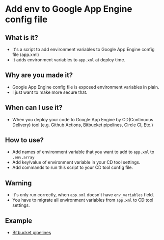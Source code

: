 # Add env to Google App Engine config file

## What is it?

- It's a script to add environment variables to Google App Engine config file (app.xml)
- It adds environment variables to `app.xml` at deploy time.

## Why are you made it?

- Google App Engine config file is exposed environment variables in plain.
- I just want to make more secure that.

## When can I use it?

- When you deploy your code to Google App Engine by CD(Continuous Delivery) tool (e.g. Github Actions, Bitbucket pipelines, Circle CI, Etc.)

## How to use?

- Add names of environment variable that you want to add to `app.xml` to `.env.array`
- Add key/value of environment variable in your CD tool settings.
- Add commands to run this script to your CD tool config file.

## Warning

- It's only run correctly, when `app.xml` doesn't have `env_variables` field.
- You have to migrate all environment variables from `app.xml` to CD tool settings.

## Example
- [Bitbucket pipelines](./bitbucket-pipelines.yml)